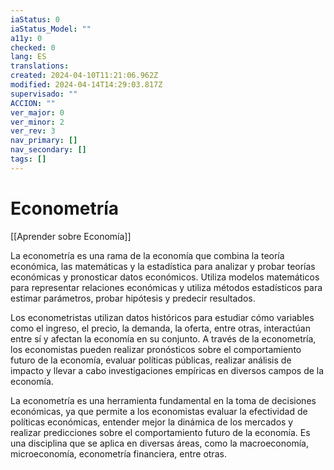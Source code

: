 ```yaml
---
iaStatus: 0
iaStatus_Model: ""
a11y: 0
checked: 0
lang: ES
translations: 
created: 2024-04-10T11:21:06.962Z
modified: 2024-04-14T14:29:03.817Z
supervisado: ""
ACCION: ""
ver_major: 0
ver_minor: 2
ver_rev: 3
nav_primary: []
nav_secondary: []
tags: []
---
```

# Econometría

[[Aprender sobre Economía]]

La econometría es una rama de la economía que combina la teoría económica, las matemáticas y la estadística para analizar y probar teorías económicas y pronosticar datos económicos. Utiliza modelos matemáticos para representar relaciones económicas y utiliza métodos estadísticos para estimar parámetros, probar hipótesis y predecir resultados.

Los econometristas utilizan datos históricos para estudiar cómo variables como el ingreso, el precio, la demanda, la oferta, entre otras, interactúan entre sí y afectan la economía en su conjunto. A través de la econometría, los economistas pueden realizar pronósticos sobre el comportamiento futuro de la economía, evaluar políticas públicas, realizar análisis de impacto y llevar a cabo investigaciones empíricas en diversos campos de la economía.

La econometría es una herramienta fundamental en la toma de decisiones económicas, ya que permite a los economistas evaluar la efectividad de políticas económicas, entender mejor la dinámica de los mercados y realizar predicciones sobre el comportamiento futuro de la economía. Es una disciplina que se aplica en diversas áreas, como la macroeconomía, microeconomía, econometría financiera, entre otras.
